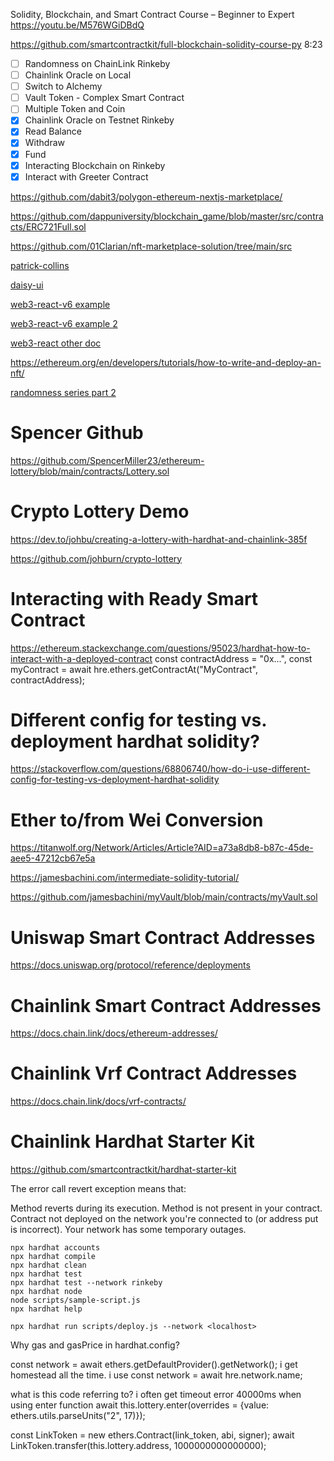Solidity, Blockchain, and Smart Contract Course – Beginner to Expert
https://youtu.be/M576WGiDBdQ

https://github.com/smartcontractkit/full-blockchain-solidity-course-py
8:23

- [ ] Randomness on ChainLink Rinkeby
- [ ] Chainlink Oracle on Local
- [ ] Switch to Alchemy
- [ ] Vault Token - Complex Smart Contract
- [ ] Multiple Token and Coin
- [x] Chainlink Oracle on Testnet Rinkeby
- [x] Read Balance
- [x] Withdraw
- [x] Fund
- [x] Interacting Blockchain on Rinkeby
- [x] Interact with Greeter Contract

https://github.com/dabit3/polygon-ethereum-nextjs-marketplace/

https://github.com/dappuniversity/blockchain_game/blob/master/src/contracts/ERC721Full.sol

https://github.com/01Clarian/nft-marketplace-solution/tree/main/src

[patrick-collins](https://github.com/PatrickAlphaC/smartcontract-lottery/blob/main/contracts/Lottery.sol)

[daisy-ui](https://daisyui.com/components/button)

[web3-react-v6 example](https://codesandbox.io/s/8rg3h)

[web3-react-v6 example 2](https://codesandbox.io/s/wonderful-grothendieck-1z81r?file=/pages/index.tsx)

[web3-react other doc](https://hackmd.io/Ykpp1MWLTjixIZG2ZJEShA#connector)

https://ethereum.org/en/developers/tutorials/how-to-write-and-deploy-an-nft/

[randomness series part 2](https://youtu.be/_aXumgdpnPU)

# Spencer Github

https://github.com/SpencerMiller23/ethereum-lottery/blob/main/contracts/Lottery.sol

# Crypto Lottery Demo

https://dev.to/johbu/creating-a-lottery-with-hardhat-and-chainlink-385f

https://github.com/johburn/crypto-lottery

# Interacting with Ready Smart Contract

https://ethereum.stackexchange.com/questions/95023/hardhat-how-to-interact-with-a-deployed-contract
const contractAddress = "0x...",
const myContract = await hre.ethers.getContractAt("MyContract", contractAddress);

# Different config for testing vs. deployment hardhat solidity?

https://stackoverflow.com/questions/68806740/how-do-i-use-different-config-for-testing-vs-deployment-hardhat-solidity

# Ether to/from Wei Conversion

https://titanwolf.org/Network/Articles/Article?AID=a73a8db8-b87c-45de-aee5-47212cb67e5a

https://jamesbachini.com/intermediate-solidity-tutorial/

https://github.com/jamesbachini/myVault/blob/main/contracts/myVault.sol

# Uniswap Smart Contract Addresses

https://docs.uniswap.org/protocol/reference/deployments

# Chainlink Smart Contract Addresses

https://docs.chain.link/docs/ethereum-addresses/

# Chainlink Vrf Contract Addresses

https://docs.chain.link/docs/vrf-contracts/

# Chainlink Hardhat Starter Kit

https://github.com/smartcontractkit/hardhat-starter-kit

The error call revert exception means that:

Method reverts during its execution.
Method is not present in your contract.
Contract not deployed on the network you're connected to (or address put is incorrect).
Your network has some temporary outages.

```shell
npx hardhat accounts
npx hardhat compile
npx hardhat clean
npx hardhat test
npx hardhat test --network rinkeby
npx hardhat node
node scripts/sample-script.js
npx hardhat help

npx hardhat run scripts/deploy.js --network <localhost>
```

Why gas and gasPrice in hardhat.config?

const network = await ethers.getDefaultProvider().getNetwork(); i get homestead all the time. i use const network = await hre.network.name;

what is this code referring to? i often get timeout error 40000ms when using enter function
await this.lottery.enter(overrides = {value: ethers.utils.parseUnits("2", 17)});

const LinkToken = new ethers.Contract(link_token, abi, signer);
await LinkToken.transfer(this.lottery.address, 1000000000000000);
